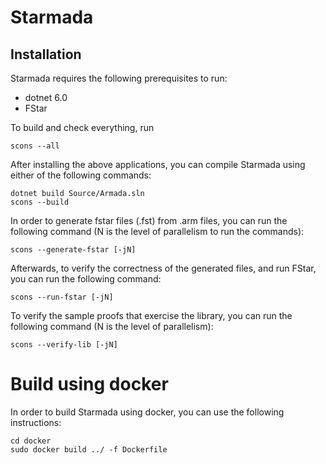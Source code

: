 # Starmada

## Installation

Starmada requires the following prerequisites to run:
- dotnet 6.0
- FStar

To build and check everything, run
```
scons --all
```

After installing the above applications, you can compile Starmada using either of the following commands:

```
dotnet build Source/Armada.sln
scons --build
```


In order to generate fstar files (.fst) from .arm files, you can run the following command (N is the level of parallelism to run the commands):
```
scons --generate-fstar [-jN]
```

Afterwards, to verify the correctness of the generated files, and run FStar, you can run the following command:
```
scons --run-fstar [-jN]
```

To verify the sample proofs that exercise the library, you can run the following command (N is the level of parallelism):
```
scons --verify-lib [-jN]
```

# Build using docker

In order to build Starmada using docker, you can use the following instructions:
```
cd docker
sudo docker build ../ -f Dockerfile
```